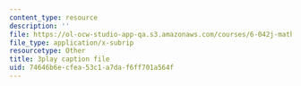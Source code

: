 ```yaml
---
content_type: resource
description: ''
file: https://ol-ocw-studio-app-qa.s3.amazonaws.com/courses/6-042j-mathematics-for-computer-science-spring-2015/74646b6ecfea53c1a7daf6ff701a564f_5wCZqdCDafc.vtt
file_type: application/x-subrip
resourcetype: Other
title: 3play caption file
uid: 74646b6e-cfea-53c1-a7da-f6ff701a564f
---
```


